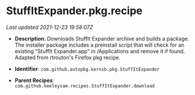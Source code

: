 # StuffItExpander.pkg.recipe

_Last updated 2021-12-23 19:58:07Z_

- **Description**: Downloads StuffIt Expander archive and builds a package. The installer package includes a preinstall script that will check for an existing "StuffIt Expander.app" in /Applications and remove it if found. Adapted from rtrouton's Firefox pkg recipe.

- **Identifier**: `com.github.autopkg.kernsb.pkg.StuffItExpander`

- **Parent Recipes**: `com.github.keeleysam.recipes.StuffItExpander.download`